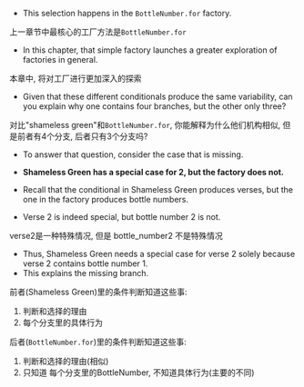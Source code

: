 + This selection happens in the `BottleNumber.for` factory.

上一章节中最核心的工厂方法是`BottleNumber.for`

+ In this chapter, that simple factory launches a greater exploration of factories in general.

本章中, 将对工厂进行更加深入的探索

+ Given that these different conditionals produce the same variability, can you explain why one contains four branches, but the other only three?

对比"shameless green"和`BottleNumber.for`, 你能解释为什么他们机构相似, 但是前者有4个分支, 后者只有3个分支吗?

+ To answer that question, consider the case that is missing.
+ **Shameless Green has a special case for 2, but the factory does not.**

+ Recall that the conditional in Shameless Green produces verses, but the one in the factory produces bottle numbers.

+ Verse 2 is indeed special, but bottle number 2 is not.

verse2是一种特殊情况, 但是 bottle_number2 不是特殊情况

+ Thus, Shameless Green needs a special case for verse 2 solely because verse 2 contains bottle number 1.
+ This explains the missing branch.

前者(Shameless Green)里的条件判断知道这些事:

1. 判断和选择的理由
2. 每个分支里的具体行为

后者(`BottleNumber.for`)里的条件判断知道这些事:

1. 判断和选择的理由(相似)
2. 只知道 每个分支里的BottleNumber, 不知道具体行为(主要的不同)

